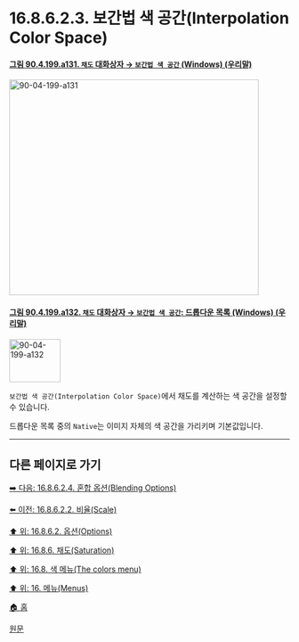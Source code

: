 # 16.8.6.2.3. 보간법 색 공간(Interpolation Color Space)

<a id="90-04-199-a131"></a>

#### [그림 90.4.199.a131. `채도` 대화상자 → `보간법 색 공간` (Windows) (우리말)](./90-04-0199-saturation.md#90-04-199-a131)
<img width="448" height="387" alt="90-04-199-a131" src="https://github.com/user-attachments/assets/a2d484d1-39b2-4f2c-b490-dbfbf744d839" />

<a id="90-04-199-a132"></a>

#### [그림 90.4.199.a132. `채도` 대화상자 → `보간법 색 공간`: 드롭다운 목록 (Windows) (우리말)](./90-04-0199-saturation.md#90-04-199-a132)
<img width="92" height="77" alt="90-04-199-a132" src="https://github.com/user-attachments/assets/7f794daa-f5a5-4041-b096-ecedb92c4b98" />

`보간법 색 공간(Interpolation Color Space)`에서 채도를 계산하는 색 공간을 설정할 수 있습니다.

드롭다운 목록 중의 `Native`는 이미지 자체의 색 공간을 가리키며 기본값입니다.

***

## 다른 페이지로 가기

[➡️ 다음: 16.8.6.2.4. 혼합 옵션(Blending Options)](./16-08-06-02-04-blending_options.md)

[⬅️ 이전: 16.8.6.2.2. 비율(Scale)](./16-08-06-02-02-scale.md)

[⬆️ 위: 16.8.6.2. 옵션(Options)](./16-08-06-02-00-options.md)

[⬆️ 위: 16.8.6. 채도(Saturation)](./16-08-06-00-saturation.md)

[⬆️ 위: 16.8. 색 메뉴(The colors menu)](./16-08-00-the-colors-menu.md)

[⬆️ 위: 16. 메뉴(Menus)](./16-00-menus.md)

[🏠 홈](./00-home.md)

[원문](https://docs.gimp.org/2.10/ko/gimp-filter-saturation.html#idm30850)